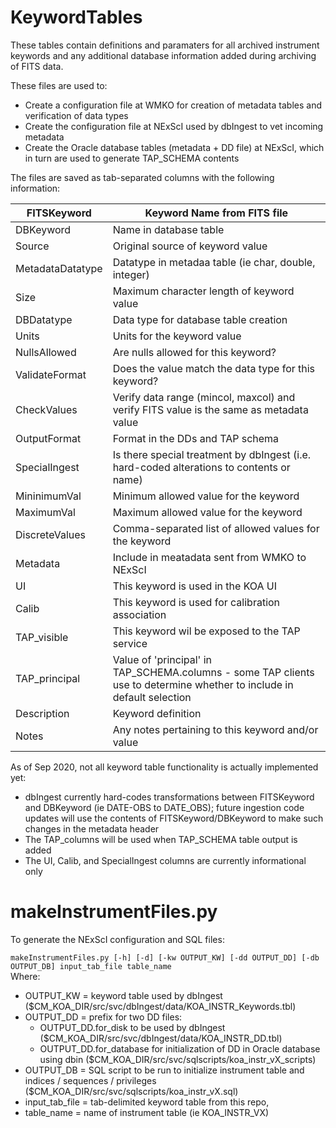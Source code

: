 # KeywordTables
These tables contain definitions and paramaters for all archived instrument keywords and any additional database information added during archiving of FITS data.

These files are used to:
* Create a configuration file at WMKO for creation of metadata tables and verification of data types
* Create the configuration file at NExScI used by dbIngest to vet incoming metadata
* Create the Oracle database tables (metadata + DD file) at NExScI, which in turn are used to generate TAP_SCHEMA contents


The files are saved as tab-separated columns with the following information:

| FITSKeyword | Keyword Name from FITS file|
| ------- | ------------ |
| DBKeyword | Name in database table 
| Source | Original source of keyword value
| MetadataDatatype | Datatype in metadaa table (ie char, double, integer)
| Size | Maximum character length of keyword value
| DBDatatype | Data type for database table creation
| Units | Units for the keyword value
| NullsAllowed | Are nulls allowed for this keyword?
| ValidateFormat | Does the value match the data type for this keyword?
| CheckValues | Verify data range (mincol, maxcol) and verify FITS value is the same as metadata value
| OutputFormat | Format in the DDs and TAP schema
| SpecialIngest | Is there special treatment by dbIngest (i.e. hard-coded alterations to contents or name)
| MininimumVal | Minimum allowed value for the keyword
| MaximumVal | Maximum allowed value for the keyword
| DiscreteValues | Comma-separated list of allowed values for the keyword
| Metadata | Include in meatadata sent from WMKO to NExScI
| UI | This keyword is used in the KOA UI
| Calib | This keyword is used for calibration association
| TAP_visible | This keyword wil be exposed to the TAP service
| TAP_principal | Value of 'principal' in TAP_SCHEMA.columns - some TAP clients use to determine whether to include in default selection
| Description | Keyword definition
| Notes | Any notes pertaining to this keyword and/or value


As of Sep 2020,  not all keyword table functionality is actually implemented yet:
* dbIngest currently hard-codes transformations between FITSKeyword and DBKeyword (ie DATE-OBS to DATE_OBS); future ingestion code updates will use  the contents of FITSKeyword/DBKeyword to make such changes in the metadata header
* The TAP_columns will be used when TAP_SCHEMA table output is added
* The UI, Calib, and SpecialIngest columns are currently informational only 

# makeInstrumentFiles.py

To generate the NExScI configuration and SQL files:

`makeInstrumentFiles.py [-h] [-d] [-kw OUTPUT_KW] [-dd OUTPUT_DD] [-db OUTPUT_DB] input_tab_file table_name`                                                                  
Where:

* OUTPUT_KW = keyword table used by dbIngest ($CM_KOA_DIR/src/svc/dbIngest/data/KOA_INSTR_Keywords.tbl)
* OUTPUT_DD = prefix for two DD files: 
  * OUTPUT_DD.for_disk to be used by dbIngest ($CM_KOA_DIR/src/svc/dbIngest/data/KOA_INSTR_DD.tbl)
  * OUTPUT_DD.for_database for initialization of DD in Oracle database using dbin ($CM_KOA_DIR/src/svc/sqlscripts/koa_instr_vX_scripts)
* OUTPUT_DB = SQL script to be run to initialize instrument table and indices / sequences / privileges ($CM_KOA_DIR/src/svc/sqlscripts/koa_instr_vX.sql)
* input_tab_file = tab-delimited keyword table from this repo, 
* table_name = name of instrument table (ie KOA_INSTR_VX)

